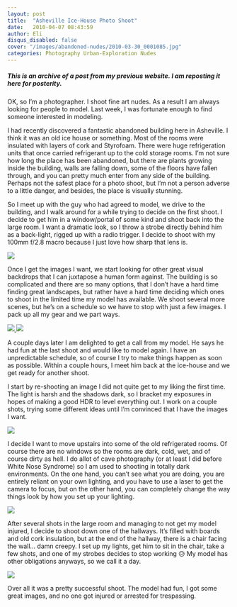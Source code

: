 ```yaml
---
layout: post
title:  "Asheville Ice-House Photo Shoot"
date:   2010-04-07 08:43:59
author: Eli
disqus_disabled: false
cover: "/images/abandoned-nudes/2010-03-30_0001085.jpg"
categories: Photography Urban-Exploration Nudes
---
```



##### This is an archive of a post from my previous website.  I am reposting it here for posterity.


OK, so I’m a photographer.  I shoot fine art nudes.  As a result I am always looking for people to model.  Last week, I was fortunate enough to find someone interested in modeling.

I had recently discovered a fantastic abandoned building here in Asheville.  I think it was an old ice house or something.  Most of the rooms were insulated with layers of cork and Styrofoam.  There were huge refrigeration units that once carried refrigerant up to the cold storage rooms.  I’m not sure how long the place has been abandoned, but there are plants growing inside the building, walls are falling down, some of the floors have fallen through, and you can pretty much enter from any side of the building.   Perhaps not the safest place for a photo shoot, but I’m not a person adverse to a little danger, and besides, the place is visually stunning.

So I meet up with the guy who had agreed to model, we drive to the building, and I walk around for a while trying to decide on the first shoot.  I decide to get him in a window/portal of some kind and shoot back into the large room.  I want a dramatic look, so I throw a strobe directly behind him as a back-light, rigged up with a radio trigger.  I decide to shoot with my 100mm f/2.8 macro because I just love how sharp that lens is.

<a href="{{ site.baseurl }}/images/abandoned-nudes/2010-03-30_0001010.jpg" id="galleryImage">
  <img src="{{ site.baseurl }}/images/abandoned-nudes/thumb/2010-03-30_0001010-th.jpg" class="galleryThumb" />
</a>

Once I get the images I want, we start looking for other great visual backdrops that I can juxtapose a human form against.  The building is so complicated and there are so many options, that I don’t have a hard time finding great landscapes, but rather have a hard time deciding which ones to shoot in the limited time my model has available.  We shoot several more scenes, but he’s on a schedule so we have to stop with just a few images.  I pack up all my gear and we part ways.

<a href="{{ site.baseurl }}/images/abandoned-nudes/2010-03-30_0001033.jpg" id="galleryImage">
  <img src="{{ site.baseurl }}/images/abandoned-nudes/thumb/2010-03-30_0001033-th.jpg" class="galleryThumb" />
</a>
<a href="{{ site.baseurl }}/images/abandoned-nudes/2010-03-30_0001085.jpg" id="galleryImage">
  <img src="{{ site.baseurl }}/images/abandoned-nudes/thumb/2010-03-30_0001085-th.jpg" class="galleryThumb" />
</a>

A couple days later I am delighted to get a call from my model.  He says he had fun at the last shoot and would like to model again.  I have an unpredictable schedule, so of course I try to make things happen as soon as possible.  Within a couple hours, I meet him back at the ice-house and we get ready for another shoot.

I start by re-shooting an image I did not quite get to my liking the first time.  The light is harsh and the shadows dark, so I bracket my exposures in hopes of making a good HDR to level everything out. I work on a couple shots, trying some different ideas until I’m convinced that I have the images I want.

<a href="{{ site.baseurl }}/images/abandoned-nudes/2010-04-01_hdr3.jpg" id="galleryImage">
  <img src="{{ site.baseurl }}/images/abandoned-nudes/thumb/2010-04-01_hdr3-th.jpg" class="galleryThumb" />
</a>

I decide I want to move upstairs into some of the old refrigerated rooms.  Of course there are no windows so the rooms are dark, cold, wet, and of course dirty as hell.  I do allot of cave photography (or at least I did before White Nose Syndrome) so I am used to shooting in totally dark environments.  On the one hand, you can’t see what you are doing, you are entirely reliant on your own lighting, and you have to use a laser to get the camera to focus, but on the other hand, you can completely change the way things look by how you set up your lighting.

<a href="{{ site.baseurl }}/images/abandoned-nudes/2010-04-01_0001185.jpg" id="galleryImage">
  <img src="{{ site.baseurl }}/images/abandoned-nudes/thumb/2010-04-01_0001185-th.jpg" class="galleryThumb" />
</a>

After several shots in the large room and managing to not get my model injured, I decide to shoot down one of the hallways.  It’s filled with boards and old cork insulation, but at the end of the hallway, there is a chair facing the wall… damn creepy.  I set up my lights, get him to sit in the chair, take a few shots, and one of my strobes decides to stop working  😥   My model has other obligations anyways, so we call it a day.

<a href="{{ site.baseurl }}/images/abandoned-nudes/2010-04-01_0001217.jpg" id="galleryImage">
  <img src="{{ site.baseurl }}/images/abandoned-nudes/thumb/2010-04-01_0001217-th.jpg" class="galleryThumb" />
</a>

Over all it was a pretty successful shoot.  The model had fun, I got some great images, and no one got injured or arrested for trespassing.  


